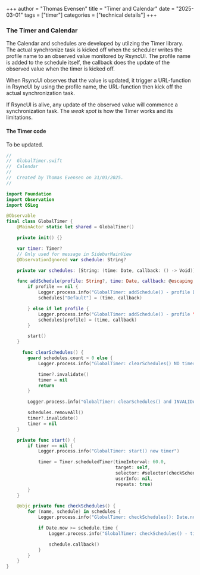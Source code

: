 +++
author = "Thomas Evensen"
title = "Timer and Calendar"
date = "2025-03-01"
tags = ["timer"]
categories = ["technical details"]
+++

### The Timer and Calendar

The Calendar and schedules are developed by utilzing the Timer library. The actual synchronize task is kicked off when the scheduler writes the profile name to an observed value monitored by RsyncUI. The profile name is added to the schedule itself, the callback does the update of the observed value when the timer is kicked off. 

When RsyncUI observes that the value is updated, it trigger a URL-function in RsyncUI by using the profile name, the URL-function then kick off the actual synchronization task.  

If RsyncUI is alive, any update of the observed value will commence a synchronization task. The *weak spot* is how the Timer works and its limitations. 

#### The Timer code

To be updated.

```swift
//
//  GlobalTimer.swift
//  Calendar
//
//  Created by Thomas Evensen on 31/03/2025.
//

import Foundation
import Observation
import OSLog

@Observable
final class GlobalTimer {
    @MainActor static let shared = GlobalTimer()

    private init() {}

    var timer: Timer?
    // Only used for message in SidebarMainView
    @ObservationIgnored var schedule: String?

    private var schedules: [String: (time: Date, callback: () -> Void)] = [:]

    func addSchedule(profile: String?, time: Date, callback: @escaping () -> Void) {
        if profile == nil {
            Logger.process.info("GlobalTimer: addSchedule() - profile Default at time \(time)")
            schedules["Default"] = (time, callback)

        } else if let profile {
            Logger.process.info("GlobalTimer: addSchedule() - profile \(profile) at time \(time)")
            schedules[profile] = (time, callback)
        }

        start()
    }

      func clearSchedules() {
        guard schedules.count > 0 else {
            Logger.process.info("GlobalTimer: clearSchedules() NO timer to invalidate")

            timer?.invalidate()
            timer = nil
            return
        }

        Logger.process.info("GlobalTimer: clearSchedules() and INVALIDATE old timer")

        schedules.removeAll()
        timer?.invalidate()
        timer = nil
    }

    private func start() {
        if timer == nil {
            Logger.process.info("GlobalTimer: start() new timer")

            timer = Timer.scheduledTimer(timeInterval: 60.0,
                                         target: self,
                                         selector: #selector(checkSchedules),
                                         userInfo: nil,
                                         repeats: true)
        }
    }

    @objc private func checkSchedules() {
        for (name, schedule) in schedules {
            Logger.process.info("GlobalTimer: checkSchedules(): Date.now \(Date.now) and schedule.time \(schedule.time)")

            if Date.now >= schedule.time {
                Logger.process.info("GlobalTimer: checkSchedules() - timer \(name) fired")

                schedule.callback()
            }
        }
    }
}
```
